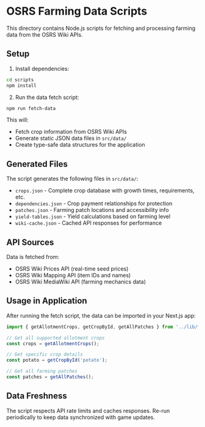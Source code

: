 # OSRS Farming Data Scripts

This directory contains Node.js scripts for fetching and processing farming data from the OSRS Wiki APIs.

## Setup

1. Install dependencies:
```bash
cd scripts
npm install
```

2. Run the data fetch script:
```bash
npm run fetch-data
```

This will:
- Fetch crop information from OSRS Wiki APIs
- Generate static JSON data files in `src/data/`
- Create type-safe data structures for the application

## Generated Files

The script generates the following files in `src/data/`:

- `crops.json` - Complete crop database with growth times, requirements, etc.
- `dependencies.json` - Crop payment relationships for protection
- `patches.json` - Farming patch locations and accessibility info
- `yield-tables.json` - Yield calculations based on farming level
- `wiki-cache.json` - Cached API responses for performance

## API Sources

Data is fetched from:
- OSRS Wiki Prices API (real-time seed prices)
- OSRS Wiki Mapping API (item IDs and names)  
- OSRS Wiki MediaWiki API (farming mechanics data)

## Usage in Application

After running the fetch script, the data can be imported in your Next.js app:

```typescript
import { getAllotmentCrops, getCropById, getAllPatches } from '../lib/farming-data';

// Get all supported allotment crops
const crops = getAllotmentCrops();

// Get specific crop details
const potato = getCropById('potato');

// Get all farming patches
const patches = getAllPatches();
```

## Data Freshness

The script respects API rate limits and caches responses. Re-run periodically to keep data synchronized with game updates.
